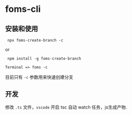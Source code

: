 # foms-cli

## 安装和使用

``` npx foms-create-branch -c```

or

``` npm install -g foms-create-branch```

``` Terminal => foms -c ```

目前只有 `-c` 参数用来快速创建分支
## 开发

修改 `.ts` 文件，`vscode` 开启 tsc 自动 watch 任务，js生成产物.

